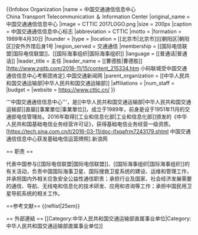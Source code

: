{{Infobox Organization
|name             = 中国交通通信信息中心<br/>China Transport Telecommunication ＆ Information Center
|original_name    = 中国交通通信信息中心
|image            = CTTIC 2017LOGO.png
|size             = 200px
|caption          = 中国交通通信信息中心标志
|abbreviation     = CTTIC
|motto            = 
|formation        = 1989年4月30日
|founder          = 
|type             = 
|location         = [[北京市|北京市]][[朝阳区|朝阳区]]安外外馆后身1号
|region_served    = 交通通信
|membership       = [[国际电信联盟|国际电信联盟]]、[[国际海事组织|国际海事组织]]
|language         = [[普通话|普通话]]
|leader_title     = 主任
|leader_name      = [[曹德胜|曹德胜]]<ref>[http://www.zgjtb.com/2018-11/15/content_215334.htm 小码联城受中国交通通信信息中心考察团肯定].中国交通新闻网</ref>
|parent_organization = [[中华人民共和国交通运输部|中华人民共和国交通运输部]]
|affiliations     = 
|num_staff        = 
|budget           = 
|website          = https://www.cttic.cn/
}}

'''中国交通通信信息中心'''，是[[中华人民共和国交通运输部|中华人民共和国交通运输部]]直屬[[事業單位|事業單位]]，成立于1989年，前身是设于1951年11月的交通部电信管理处。2016年取得[[工业和信息化部|工业和信息化部]]颁发的《中华人民共和国基础电信业务经营许可证》，获得基础电信业务经营一级资质。<ref>[https://tech.sina.com.cn/t/2016-03-11/doc-ifxqafrm7243179.shtml 中国交通通信信息中心获发基础电信运营牌照].新浪网</ref>

== 职责 ==

代表中国参与[[国际电信联盟|国际电信联盟]]、[[国际海事组织|国际海事组织]]的有关活动，负责中国国际海事卫星、国际搜救卫星系统的建设、运维和管理工作，并承担国内外相关应急安全公益性通信职责；承担行业及国家、社会经济发展需要的通信、导航、无线电和信息化的技术研发、应用和咨询等工作；承担中国民用卫星导航系统的相关工作。

==参考文献==
{{reflist|25em}}

== 外部連結 ==
[[Category:中华人民共和国交通运输部直属事业单位|Category:中华人民共和国交通运输部直属事业单位]]